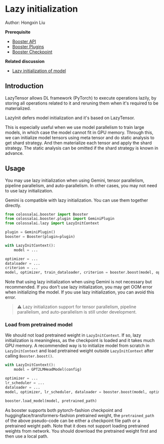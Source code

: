 # Lazy initialization

Author: Hongxin Liu

**Prerequisite**
- [Booster API](../basics/boolster_api.md)
- [Booster Plugins](../basics/boolster_plugins.md)
- [Booster Checkpoint](../basics/boolster_checkpoint.md)

**Related discussion**
- [Lazy initialization of model](https://github.com/hpcaitech/ColossalAI/discussions/3124)

## Introduction

LazyTensor allows DL framework (PyTorch) to execute operations lazily, by storing all operations related to it and reruning them when it's required to be materialized.

LazyInit defers model initialization and it's based on LazyTensor.

This is especially useful when we use model parallelism to train large models, in which case the model cannot fit in GPU memory. Through this, we can initialize model tensors using meta tensor and do static analysis to get shard strategy. And then materialize each tensor and apply the shard strategy. The static analysis can be omitted if the shard strategy is known in advance.

## Usage

You may use lazy initialization when using Gemini, tensor parallelism, pipeline parallelism, and auto-parallelism. In other cases, you may not need to use lazy initialization.

Gemini is compatible with lazy initialization. You can use them together directly.

<!--- doc-test-ignore-start -->
```python
from colossalai.booster import Booster
from colossalai.booster.plugin import GeminiPlugin
from colossalai.lazy import LazyInitContext

plugin = GeminiPlugin()
booster = Booster(plugin=plugin)

with LazyInitContext():
    model = ...

optimizer = ...
dataloader = ...
criterion = ...
model, optimizer, train_dataloader, criterion = booster.boost(model, optimizer, train_dataloader, criterion)
```
<!--- doc-test-ignore-end -->

Note that using lazy initialization when using Gemini is not necessary but recommended. If you don't use lazy initialization, you may get OOM error when initializing the model. If you use lazy initialization, you can avoid this error.

> ⚠ Lazy initialization support for tensor parallelism, pipeline parallelism, and auto-parallelism is still under development.

### Load from pretrained model

We should not load pretrained weight in `LazyInitContext`. If so, lazy initialization is meaningless, as the checkpoint is loaded and it takes much GPU memory. A recommended way is to initialize model from scratch in `LazyInitContext` and load pretrained weight outside `LazyInitContext` after calling `Booster.boost()`.

<!--- doc-test-ignore-start -->
```python
with LazyInitContext():
    model = GPT2LMHeadModel(config)

optimizer = ...
lr_scheduler = ...
dataloader = ...
model, optimizer, lr_scheduler, dataloader = booster.boost(model, optimizer, lr_scheduler, dataloader)

booster.load_model(model, pretrained_path)
```
<!--- doc-test-ignore-end -->

As booster supports both pytorch-fashion checkpoint and huggingface/transformers-fashion pretrained weight, the `pretrained_path` of the above pseudo-code can be either a checkpoint file path or a pretrained weight path. Note that it does not support loading pretrained weights from network. You should download the pretrained weight first and then use a local path.
